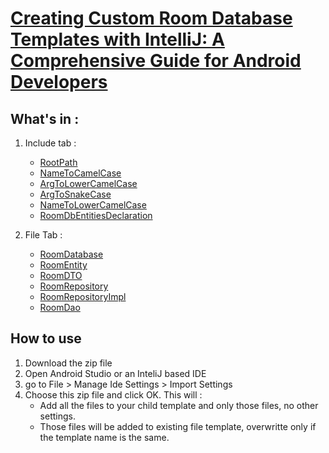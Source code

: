 # [Creating Custom Room Database Templates with IntelliJ: A Comprehensive Guide for Android Developers](https://medium.com/@piconemarc/creating-custom-room-database-templates-with-intellij-a-comprehensive-guide-for-android-developers-70e8dcdcbbe1)

## What's in : 

1. Include tab :
    - [RootPath](https://gist.github.com/marcpicone/54f2ab28e53b6e35e36e93ab45befa36)
    - [NameToCamelCase](https://gist.github.com/marcpicone/30c8b402196ec8d358cc75de86835a44)
    - [ArgToLowerCamelCase](https://gist.github.com/marcpicone/63c101b3434ad78e11196d31eca7d7a1)
    - [ArgToSnakeCase](https://gist.github.com/marcpicone/dc21cb224315ce650d18264155088e99)
    - [NameToLowerCamelCase](https://gist.github.com/marcpicone/6606e914ec33860ba8437028e225df54)
    - [RoomDbEntitiesDeclaration](https://gist.github.com/marcpicone/4a2c8ff62585f68c7c002fb93da5d493)
    
2. File Tab :
    - [RoomDatabase](https://gist.github.com/marcpicone/05aead9f65cc85070aa3cf137d1d1636)
    - [RoomEntity](https://gist.github.com/marcpicone/99ffc2991d135c99323425a9b137b776)
    - [RoomDTO](https://gist.github.com/marcpicone/ac8a6da753ae0c4f1fa2f4fd3519649e)
    - [RoomRepository](https://gist.github.com/marcpicone/d9eca1af9dd8b8db20a3eeaf073642e7)
    - [RoomRepositoryImpl](https://gist.github.com/marcpicone/8a5947be56bea8745d00262e7e4b925e)
    - [RoomDao](https://gist.github.com/marcpicone/acc1c9a8c910b110707e58d79e140775)
    
## How to use

1. Download the zip file
2. Open Android Studio or an InteliJ based IDE
3. go to File > Manage Ide Settings > Import Settings
4. Choose this zip file and click OK. This will :
    - Add all the files to your child template and only those files, no other settings.
    - Those files will be added to existing file template, overwritte only if the template name is the same.
